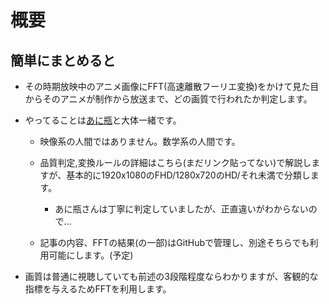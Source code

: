 # 概要

## 簡単にまとめると

- その時期放映中のアニメ画像にFFT(高速離散フーリエ変換)をかけて見た目からそのアニメが制作から放送まで、どの画質で行われたか判定します。

- やってることは[あに瓶](https://anibin.blogspot.com/)と大体一緒です。
  
  - 映像系の人間ではありません。数学系の人間です。
  
  - 品質判定,変換ルールの詳細はこちら(まだリンク貼ってない)で解説しますが、基本的に1920x1080のFHD/1280x720のHD/それ未満で分類します。
    
    - あに瓶さんは丁寧に判定していましたが、正直違いがわからないので…
  
  - 記事の内容、FFTの結果(の一部)はGitHubで管理し、別途そちらでも利用可能にします。(予定)

- 画質は普通に視聴していても前述の3段階程度ならわかりますが、客観的な指標を与えるためFFTを利用します。
